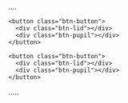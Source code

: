 ....
<!DOCTYPE html>
<html lang="en">
<head>
  <meta charset="UTF-8">
  <meta name="viewport" content="width=device-width, initial-scale=1.0">
  <title>Tracking Eyes in Html CSS</title>
  <link rel="stylesheet" href="style.css">
  <style>
    ....
* {
    padding: 0;
    margin: 0;
    box-sizing: border-box;
}

html,
body {
    display: grid;
    height: 100%;
    place-items: center;
    background-color: #212121;
}

body {
    overflow: hidden;
}

.wrapper {
    position: relative;
}

.btn-button {
    background: #fff;
    border: 3px solid #fff;
    border-radius: 10rem;
    cursor: pointer;
    padding: 2rem;
    position: relative;
    z-index: 100;
}

.btn-button:hover,
.btn-button:hover .btn-lid {
    animation: eye-lid 100ms forwards;
}

.btn-button:active .btn-pupil {
    animation: pupil 100ms infinite 500ms;
    border-width: 0.5rem;
    padding: 1rem;
}

.btn-lid {
    border-radius: 10rem;
    height: 100%;
    left: 0;
    position: absolute;
    top: 0;
    width: 100%;
    z-index: 101;
}

.btn-pupil {
    background: #000;
    border: 0.8rem solid rgb(156, 207, 255);
    border-radius: 10rem;
    padding: 0.7rem;
    transition: all 200ms ease-out;
}

.btn-sensor {
    clip-path: polygon(0 0, 100% 0, 50% 100%, 0 0);
    height: 130dvmax;
    overflow: hidden;
    position: absolute;
    left: calc(50% - 130dvmax / 2);
    top: calc(50% - 130dvmax / 2);
    transform: rotate(calc(var(--a) * 1deg)) translateY(calc(130dvmax * -50 / 100));
    width: 130dvmax;
    z-index: 99;
}

.sensor-n:hover~.btn-button .btn-pupil {
    transform: translateX(0) translateY(calc(-3 * 20%));
}

.sensor-ne:hover~.btn-button .btn-pupil {
    transform: translateX(calc(2 * 20%)) translateY(calc(-2 * 20%));
}

.sensor-e:hover~.btn-button .btn-pupil {
    transform: translateX(calc(3 * 20%)) translateY(0);
}

.sensor-se:hover~.btn-button .btn-pupil {
    transform: translateX(calc(2 * 20%)) translateY(calc(2 * 20%));
}

.sensor-s:hover~.btn-button .btn-pupil {
    transform: translateX(0) translateY(calc(3 * 20%));
}

.sensor-sw:hover~.btn-button .btn-pupil {
    transform: translateX(calc(-2 * 20%)) translateY(calc(2 * 20%));
}

.sensor-w:hover~.btn-button .btn-pupil {
    transform: translateX(calc(-3 * 20%)) translateY(0);
}

.sensor-nw:hover~.btn-button .btn-pupil {
    transform: translateX(calc(-2 * 20%)) translateY(calc(-2 * 20%));
}

@keyframes pupil {
    0% {
        transform: scale(1.2) translate(0%, -10%);
    }

    25% {
        transform: scale(1.2) translate(-10%, 10%);
    }

    50% {
        transform: scale(1.2) translate(10%, -5%);
    }

    75% {
        transform: scale(1.2) translate(-10%, -5%);
    }

    100% {
        transform: scale(1.2) translate(10%, 10%);
    }
}

@keyframes eye-lid {
    0% {
        background: #000;
    }

    25% {
        background: linear-gradient(0deg,
                #000 0% 9%,
                transparent 10% 90%,
                #000 91% 100%);
    }

    50% {
        background: linear-gradient(0deg,
                #000 0% 18%,
                transparent 19% 81%,
                #000 82% 100%);
    }

    75% {
        background: linear-gradient(0deg,
                #000 0% 27%,
                transparent 28% 72%,
                #000 73% 100%);
    }

    100% {
        background: linear-gradient(0deg,
                #000 0% 35%,
                transparent 36% 64%,
                #000 65% 100%);
    }
}
  </style>
</head>
<body>
  <div class="wrapper">
    <div style="--a: 0;" class="btn-sensor sensor-n"></div>
    <div style="--a: 45;" class="btn-sensor sensor-ne"></div>
    <div style="--a: 90;" class="btn-sensor sensor-e"></div>
    <div style="--a: 135;" class="btn-sensor sensor-se"></div>
    <div style="--a: 180;" class="btn-sensor sensor-s"></div>
    <div style="--a: 225;" class="btn-sensor sensor-sw"></div>
    <div style="--a: 270;" class="btn-sensor sensor-w"></div>
    <div style="--a: 315;" class="btn-sensor sensor-nw"></div>

    <button class="btn-button">
      <div class="btn-lid"></div>
      <div class="btn-pupil"></div>
    </button>

    <button class="btn-button">
      <div class="btn-lid"></div>
      <div class="btn-pupil"></div>
    </button>

  </div>
</body>
</html>
.....
